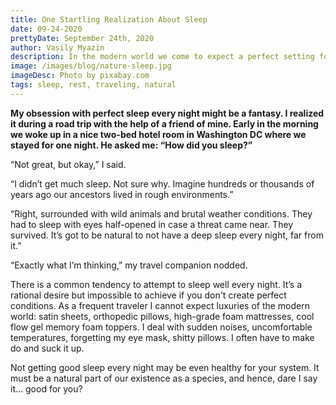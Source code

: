 ```yaml
---
title: One Startling Realization About Sleep
date: 09-24-2020
prettyDate: September 24th, 2020
author: Vasily Myazin
description: In the modern world we come to expect a perfect setting for sleep every night. I realized it was a pipe dream all along.
image: /images/blog/nature-sleep.jpg
imageDesc: Photo by pixabay.com
tags: sleep, rest, traveling, natural
---
```

**My obsession with perfect sleep every night might be a fantasy. I realized it during a road trip with the help of a friend of mine. Early in the morning we woke up in a nice two-bed hotel room in Washington DC where we stayed for one night. He asked me: “How did you sleep?”**

“Not great, but okay,” I said.

“I didn’t get much sleep. Not sure why. Imagine hundreds or thousands of years ago our ancestors lived in rough environments.”

“Right, surrounded with wild animals and brutal weather conditions. They had to sleep with eyes half-opened in case a threat came near. They survived. It’s got to be natural to not have a deep sleep every night, far from it.”

“Exactly what I’m thinking,” my travel companion nodded.

There is a common tendency to attempt to sleep well every night. It’s a rational desire but impossible to achieve if you don't create perfect conditions. As a frequent traveler I cannot expect luxuries of the modern world: satin sheets, orthopedic pillows, high-grade foam mattresses, cool flow gel memory foam toppers. I deal with sudden noises, uncomfortable temperatures, forgetting my eye mask, shitty pillows. I often have to make do and suck it up.

Not getting good sleep every night may be even healthy for your system. It must be a natural part of our existence as a species, and hence, dare I say it… good for you?

